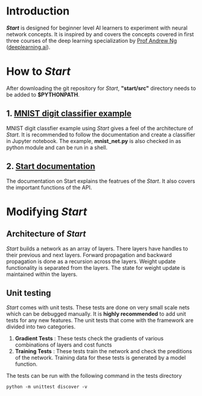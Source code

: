 # Introduction
**_Start_** is designed for beginner level AI learners to experiment with neural network concepts. It is inspired by and covers the concepts covered in first three courses of the deep learning specialization by [Prof Andrew Ng](http://www.andrewng.org/ )  ([deeplearning.ai](https://www.deeplearning.ai/)).

# How to *Start*
After downloading the git repository for *Start*, **"start/src"** directory needs to be added to **$PYTHONPATH**.

## 1. [MNIST digit classifier example](docs/mnist_net.ipynb) 
MNIST digit classfier example using *Start* gives a feel of the architecture of *Start*. It is recommended to follow the documentation and create a classifier in Jupyter notebook. The example, **mnist_net.py** is also checked in as python module and can be run in a shell.

## 2. [Start documentation](nn_framework_manual.md)
The documentation on Start explains the featrues of the *Start*. It also covers the important functions of the API.

# Modifying *Start*
## Architecture of *Start*
*Start* builds a network as an array of layers. There layers have handles to their previous and next layers. Forward propagation and backward propagation is done as a recursion across the layers. Weight update functionality is separated from the layers. The state for weight update is maintained within the layers.

## Unit testing
*Start* comes with unit tests. These tests are done on very small scale nets which can be debugged manually. It is **highly recommended** to add unit tests for any new features. The unit tests that come with the framework are divided into two categories.

1. **Gradient Tests** : These tests check the gradients of various combinations of layers and cost functs
2. **Training Tests** : These tests train the network and check the preditions of the network. Training data for these tests is generated by a model function.

The tests can be run with the following command in the tests directory
```
python -m unittest discover -v
```
